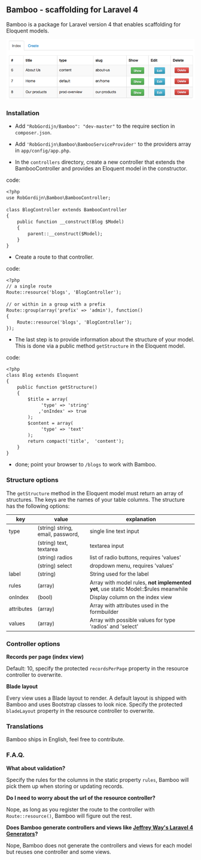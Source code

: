 ## Bamboo - scaffolding for Laravel 4
Bamboo is a package for Laravel version 4 that enables scaffolding for Eloquent models.

![Bamboo - example for Page model](bamboo-example.png)

### Installation
* Add `"RobGordijn/Bamboo": "dev-master"` to the require section in `composer.json`.

* Add `'RobGordijn\Bamboo\BambooServiceProvider'` to the providers array in `app/config/app.php`.
* In the `controllers` directory, create a new controller that extends the BambooController and provides an Eloquent model in the constructor.

code:

	<?php
	use RobGordijn\Bamboo\BambooController;

	class BlogController extends BambooController
	{
		public function __construct(Blog $Model)
		{
			parent::__construct($Model);
		}
	}

* Create a route to that controller.

code:

	<?php
	// a single route
	Route::resource('blogs', 'BlogController');
	
	// or within in a group with a prefix
	Route::group(array('prefix' => 'admin'), function()
	{
		Route::resource('blogs', 'BlogController');
	});

* The last step is to provide information about the structure of your model. This is done via a public method `getStructure` in the Eloquent model.

code:

	<?php
	class Blog extends Eloquent
	{
		public function getStructure()
		{
			$title = array(
				 'type' => 'string'
				,'onIndex' => true
			);
			$content = array(
				 'type' => 'text'
			);
			return compact('title',  'content');
		}
	}

* done; point your browser to `/blogs` to work with Bamboo.



### Structure options
The `getStructure` method in the Eloquent model must return an array of structures. The keys are the names of your table columns. The structure has the following options:

|key|value|explanation|
|-|-|-|
|type|(string) string, email, password, |single line text input|
||(string) text, textarea|textarea input|
||(string) radios|list of radio buttons, requires 'values'|
||(string) select|dropdown menu, requires 'values'|
|label|(string)|String used for the label|
|rules|(array)|Array with model rules, **not implemented yet**, use static Model::$rules meanwhile|
|onIndex|(bool)|Display column on the index view|
|attributes|(array)|Array with attributes used in the formbuilder|
|values|(array)|Array with possible values for type 'radios' and 'select'|

### Controller options
**Records per page (index view)**

Default: 10, specify the protected `recordsPerPage` property in the resource controller to overwrite.

**Blade layout** 

Every view uses a Blade layout to render. A default layout is shipped with Bamboo and uses  Bootstrap classes to look nice. Specify the protected `bladeLayout` property in the resource controller to overwrite.

### Translations

Bamboo ships in English, feel free to contribute.


### F.A.Q.
**What about validation?**

Specify the rules for the columns in the static property `rules`, Bamboo will pick them up when storing or updating records.

**Do I need to worry about the url of the resource controller?**

Nope, as long as you register the route to the controller with `Route::resource()`, Bamboo will figure out the rest.


**Does Bamboo generate controllers and views like [Jeffrey Way's Laravel 4 Generators](https://github.com/JeffreyWay/Laravel-4-Generators)?**

Nope, Bamboo does not generate the controllers and views for each model but reuses one controller and some views.
